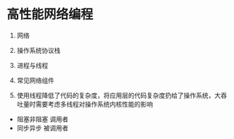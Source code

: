 # 高性能网络编程
1. 网络
2. 操作系统协议栈
3. 进程与线程
4. 常见网络组件

1. 使用线程降低了代码的复杂度，将应用层的代码复杂度扔给了操作系统，大吞吐量时需要考虑多线程对操作系统内核性能的影响


- 阻塞非阻塞    调用者
- 同步异步      被调用者








































